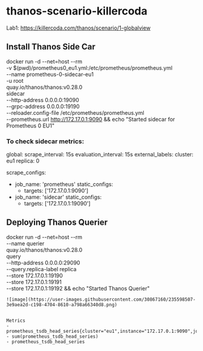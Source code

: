 # thanos-scenario-killercoda
Lab1: https://killercoda.com/thanos/scenario/1-globalview



## Install Thanos Side Car 
docker run -d --net=host --rm \
    -v $(pwd)/prometheus0_eu1.yml:/etc/prometheus/prometheus.yml \
    --name prometheus-0-sidecar-eu1 \
    -u root \
    quay.io/thanos/thanos:v0.28.0 \
    sidecar \
    --http-address 0.0.0.0:19090 \
    --grpc-address 0.0.0.0:19190 \
    --reloader.config-file /etc/prometheus/prometheus.yml \
    --prometheus.url http://172.17.0.1:9090 && echo "Started sidecar for Prometheus 0 EU1"


### To check sidecar metrics: 
global:
  scrape_interval: 15s
  evaluation_interval: 15s
  external_labels:
    cluster: eu1
    replica: 0

scrape_configs:
  - job_name: 'prometheus'
    static_configs:
      - targets: ['172.17.0.1:9090']
  - job_name: 'sidecar'
    static_configs:
      - targets: ['172.17.0.1:19090']



## Deploying Thanos Querier
docker run -d --net=host --rm \
    --name querier \
    quay.io/thanos/thanos:v0.28.0 \
    query \
    --http-address 0.0.0.0:29090 \
    --query.replica-label replica \
    --store 172.17.0.1:19190 \
    --store 172.17.0.1:19191 \
    --store 172.17.0.1:19192 && echo "Started Thanos Querier"
    
    
    
    ![image](https://user-images.githubusercontent.com/30867160/235598507-3e9aea2d-c198-4704-8610-a798a66340d8.png)
    
    
    Metrics 
    - prometheus_tsdb_head_series{cluster="eu1",instance="172.17.0.1:9090",job="prometheus"}
    - sum(prometheus_tsdb_head_series)
    - prometheus_tsdb_head_series

